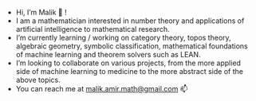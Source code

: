 - Hi, I’m Malik 👋 !
- I am a mathematician interested in number theory and applications of artificial intelligence to mathematical research. 
- I’m currently learning / working on category theory, topos theory, algebraic geometry, symbolic classification, mathematical foundations of machine learning and theorem solvers such as LEAN.
- I’m looking to collaborate on various projects, from the more applied side of machine learning to medicine to the more abstract side of the above topics. 
- You can reach me at malik.amir.math@gmail.com 📫

<!---
malik-amir/malik-amir is a ✨ special ✨ repository because its `README.md` (this file) appears on your GitHub profile.
You can click the Preview link to take a look at your changes.
--->
